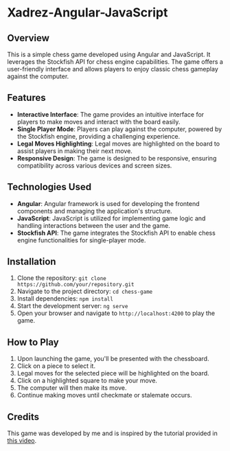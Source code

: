 # Xadrez-Angular-JavaScript
 
## Overview
This is a simple chess game developed using Angular and JavaScript. It leverages the Stockfish API for chess engine capabilities. The game offers a user-friendly interface and allows players to enjoy classic chess gameplay against the computer.

## Features
- **Interactive Interface**: The game provides an intuitive interface for players to make moves and interact with the board easily.
- **Single Player Mode**: Players can play against the computer, powered by the Stockfish engine, providing a challenging experience.
- **Legal Moves Highlighting**: Legal moves are highlighted on the board to assist players in making their next move.
- **Responsive Design**: The game is designed to be responsive, ensuring compatibility across various devices and screen sizes.

## Technologies Used
- **Angular**: Angular framework is used for developing the frontend components and managing the application's structure.
- **JavaScript**: JavaScript is utilized for implementing game logic and handling interactions between the user and the game.
- **Stockfish API**: The game integrates the Stockfish API to enable chess engine functionalities for single-player mode.

## Installation
1. Clone the repository: `git clone https://github.com/your/repository.git`
2. Navigate to the project directory: `cd chess-game`
3. Install dependencies: `npm install`
4. Start the development server: `ng serve`
5. Open your browser and navigate to `http://localhost:4200` to play the game.

## How to Play
1. Upon launching the game, you'll be presented with the chessboard.
2. Click on a piece to select it.
3. Legal moves for the selected piece will be highlighted on the board.
4. Click on a highlighted square to make your move.
5. The computer will then make its move.
6. Continue making moves until checkmate or stalemate occurs.

## Credits
This game was developed by me and is inspired by the tutorial provided in [this video](https://youtu.be/fJIsqZmQVZQ).
